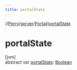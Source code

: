 ```yaml
---
title: portalState
---
```

//[Perry](../../../index.html)/[server](../index.html)/[Portal](index.html)/[portalState](portal-state.html)



# portalState



[jvm]\
abstract var [portalState](portal-state.html): [Boolean](https://kotlinlang.org/api/latest/jvm/stdlib/kotlin/-boolean/index.html)




